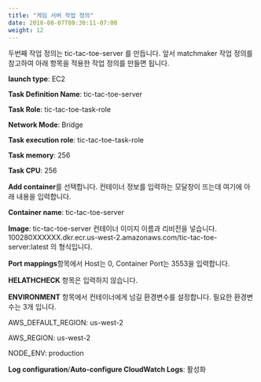 ```yaml
---
title: "게임 서버 작업 정의"
date: 2018-08-07T08:30:11-07:00
weight: 12
---
```


두번째 작업 정의는 tic-tac-toe-server 를 만듭니다.
앞서 matchmaker 작업 정의를 참고하여 아래 항목을 적용한 작업 정의를 만들면 됩니다. 

**launch type**: EC2

**Task Definition Name**: tic-tac-toe-server

**Task Role**: tic-tac-toe-task-role

**Network Mode**: Bridge

**Task execution role**: tic-tac-toe-task-role

**Task memory**: 256

**Task CPU**: 256


**Add container**를 선택합니다. 컨테이너 정보를 입력하는 모달창이 뜨는데 여기에 아래 내용을 입력합니다.

**Container name**: tic-tac-toe-server

**Image**: tic-tac-toe-server 컨테이너 이미지 이름과 리비전을 넣습니다. 100280XXXXXX.dkr.ecr.us-west-2.amazonaws.com/tic-tac-toe-server:latest 의 형식입니다.

**Port mappings**항목에서 Host는 0, Container Port는 3553을 입력합니다.

**HELATHCHECK** 항목은 입력하지 않습니다.

**ENVIRONMENT** 항목에서 컨테이너에게 넘길 환경변수를 설정합니다.
필요한 환경변수는 3개 입니다.

AWS_DEFAULT_REGION: us-west-2

AWS_REGION: us-west-2

NODE_ENV: production

**Log configuration**/**Auto-configure CloudWatch Logs**: 활성화 